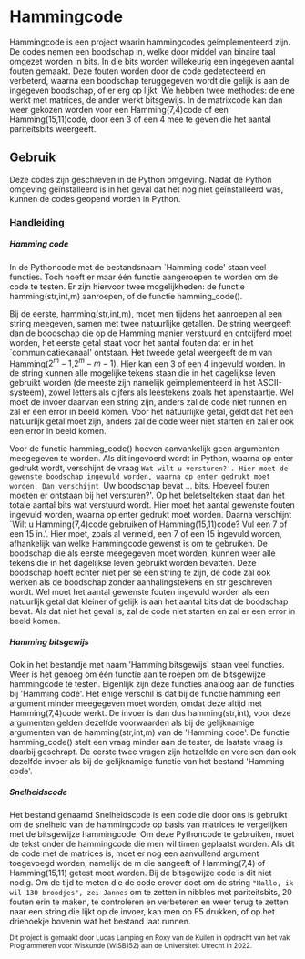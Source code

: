 # Hammingcode

Hammingcode is een project waarin hammingcodes geimplementeerd zijn. De codes nemen een boodschap in, welke door middel van binaire taal omgezet worden in bits. In die bits worden willekeurig een ingegeven aantal fouten gemaakt. Deze fouten worden door de code gedetecteerd en verbeterd, waarna een boodschap teruggegeven wordt die gelijk is aan de ingegeven boodschap, of er erg op lijkt. We hebben twee methodes: de ene werkt met matrices, de ander werkt bitsgewijs. In de matrixcode kan dan weer gekozen worden voor een Hamming(7,4)code of een Hamming(15,11)code, door een 3 of een 4 mee te geven die het aantal pariteitsbits weergeeft.

## Gebruik

Deze codes zijn geschreven in de Python omgeving. Nadat de Python omgeving geïnstalleerd is in het geval dat het nog niet geïnstalleerd was, kunnen de codes geopend worden in Python.

### Handleiding
##### Hamming code
In de Pythoncode met de bestandsnaam `Hamming code' staan veel functies. Toch hoeft er maar één functie aangeroepen te worden om de code te testen. Er zijn hiervoor twee mogelijkheden: de functie hamming(str,int,m) aanroepen, of de functie hamming\_code(). 

Bij de eerste, hamming(str,int,m), moet men tijdens het aanroepen al een string meegeven, samen met twee natuurlijke getallen. De string weergeeft dan de boodschap die op de Hamming manier verstuurd en ontcijferd moet worden, het eerste getal staat voor het aantal fouten dat er in het `communicatiekanaal' ontstaan. Het tweede getal weergeeft de m van Hamming($2^m-1$,$2^m-m-1$). Hier kan een 3 of een 4 ingevuld worden. In de string kunnen alle mogelijke tekens staan die in het dagelijkse leven gebruikt worden (de meeste zijn namelijk geïmplementeerd in het ASCII-systeem), zowel letters als cijfers als leestekens zoals het apenstaartje. Wel moet de invoer daarvan een string zijn, anders zal de code niet runnen en zal er een error in beeld komen. Voor het natuurlijke getal, geldt dat het een natuurlijk getal moet zijn, anders zal de code weer niet starten en zal er ook een error in beeld komen.

Voor de functie hamming\_code() hoeven aanvankelijk geen argumenten meegegeven te worden. Als dit ingevoerd wordt in Python, waarna op enter gedrukt wordt, verschijnt de vraag `Wat wilt u versturen?'. Hier moet de gewenste boodschap ingevuld worden, waarna op enter gedrukt moet worden. Dan verschijnt `Uw boodschap bevat ... bits. Hoeveel fouten moeten er ontstaan bij het versturen?'. Op het beletselteken staat dan het totale aantal bits wat verstuurd wordt. Hier moet het aantal gewenste fouten ingevuld worden, waarna op enter gedrukt moet worden. Daarna verschijnt `Wilt u Hamming(7,4)code gebruiken of Hamming(15,11)code? Vul een 7 of een 15 in.'. Hier moet, zoals al vermeld, een 7 of een 15 ingevuld worden, afhankelijk van welke Hammingcode gewenst is om te gebruiken. De boodschap die als eerste meegegeven moet worden, kunnen weer alle tekens die in het dagelijkse leven gebruikt worden bevatten. Deze boodschap hoeft echter niet per se een string te zijn, de code zal ook werken als de boodschap zonder aanhalingstekens en str geschreven wordt. Wel moet het aantal gewenste fouten ingevuld worden als een natuurlijk getal dat kleiner of gelijk is aan het aantal bits dat de boodschap bevat. Als dat niet het geval is, zal de code niet starten en zal er een error in beeld komen.

##### Hamming bitsgewijs
Ook in het bestandje met naam 'Hamming bitsgewijs' staan veel functies. Weer is het genoeg om één functie aan te roepen om de bitsgewijze hammingcode te testen. Eigenlijk zijn deze functies analoog aan de functies bij 'Hamming code'. Het enige verschil is dat bij de functie hamming een argument minder meegegeven moet worden, omdat deze altijd met Hamming(7,4)code werkt. De invoer is dan dus hamming(str,int), voor deze argumenten gelden dezelfde voorwaarden als bij de gelijknamige argumenten van de hamming(str,int,m) van de 'Hamming code'. De functie hamming_code() stelt een vraag minder aan de tester, de laatste vraag is daarbij geschrapt. De eerste twee vragen zijn hetzelfde en vereisen dan ook dezelfde invoer als bij de gelijknamige functie van het bestand 'Hamming code'.

##### Snelheidscode
Het bestand genaamd Snelheidscode is een code die door ons is gebruikt om de snelheid van de hammingcode op basis van matrices te vergelijken met de bitsgewijze hammingcode. Om deze Pythoncode te gebruiken, moet de tekst onder de hammingcode die men wil timen geplaatst worden. Als dit de code met de matrices is, moet er nog een aanvullend argument toegevoegd worden, namelijk de m die aangeeft of Hamming(7,4) of Hamming(15,11) getest moet worden. Bij de bitsgewijze code is dit niet nodig. Om de tijd te meten die de code erover doet om de string `"Hallo, ik wil 130 broodjes", zei Jannes` om te zetten in nibbles met pariteitsbits, 20 fouten erin te maken, te controleren en verbeteren en weer terug te zetten naar een string die lijkt op de invoer, kan men op F5 drukken, of op het driehoekje bovenin wat het bestand laat runnen.

 <sub>Dit project is gemaakt door Lucas Lamping en Roxy van de Kuilen in opdracht van het vak Programmeren voor Wiskunde (WISB152) aan de Universiteit Utrecht in 2022.
